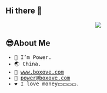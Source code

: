 
## Hi there 👋 
<p align="center"><img src="https://user-images.githubusercontent.com/14821269/187963937-74d10d41-7cc5-4ae4-8554-54a6ca700289.jpg"></p>

## 😎About Me
<samp>

- 🤡 I’m Power.
- 🌏 China.
- 🔗 www.boxove.com
- 📧 power@boxove.com
- ❤️ I love money💵💴💶💷.

</samp>
